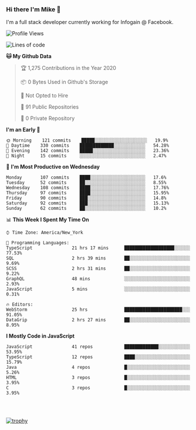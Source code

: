 ### Hi there I'm Mike 👋
I'm a full stack developer currently working for Infogain @ Facebook.

<!--START_SECTION:waka-->
![Profile Views](http://img.shields.io/badge/Profile%20Views-4-blue)

![Lines of code](https://img.shields.io/badge/From%20Hello%20World%20I%27ve%20Written-8.6%20million%20lines%20of%20code-blue)

**🐱 My Github Data** 

> 🏆 1,275 Contributions in the Year 2020
 > 
> 📦 0 Bytes Used in Github's Storage 
 > 
> 🚫 Not Opted to Hire
 > 
> 📜 91 Public Repositories
 > 
> 🔑 0 Private Repository 
 > 
**I'm an Early 🐤** 

```text
🌞 Morning    121 commits    █████░░░░░░░░░░░░░░░░░░░░   19.9% 
🌆 Daytime    330 commits    █████████████░░░░░░░░░░░░   54.28% 
🌃 Evening    142 commits    █████░░░░░░░░░░░░░░░░░░░░   23.36% 
🌙 Night      15 commits     ░░░░░░░░░░░░░░░░░░░░░░░░░   2.47%

```
📅 **I'm Most Productive on Wednesday** 

```text
Monday       107 commits    ████░░░░░░░░░░░░░░░░░░░░░   17.6% 
Tuesday      52 commits     ██░░░░░░░░░░░░░░░░░░░░░░░   8.55% 
Wednesday    108 commits    ████░░░░░░░░░░░░░░░░░░░░░   17.76% 
Thursday     97 commits     ████░░░░░░░░░░░░░░░░░░░░░   15.95% 
Friday       90 commits     ███░░░░░░░░░░░░░░░░░░░░░░   14.8% 
Saturday     92 commits     ███░░░░░░░░░░░░░░░░░░░░░░   15.13% 
Sunday       62 commits     ██░░░░░░░░░░░░░░░░░░░░░░░   10.2%

```


📊 **This Week I Spent My Time On** 

```text
⌚︎ Time Zone: America/New_York

💬 Programming Languages: 
TypeScript               21 hrs 17 mins      ███████████████████░░░░░░   77.53% 
SQL                      2 hrs 39 mins       ██░░░░░░░░░░░░░░░░░░░░░░░   9.69% 
SCSS                     2 hrs 31 mins       ██░░░░░░░░░░░░░░░░░░░░░░░   9.22% 
GraphQL                  48 mins             ░░░░░░░░░░░░░░░░░░░░░░░░░   2.93% 
JavaScript               5 mins              ░░░░░░░░░░░░░░░░░░░░░░░░░   0.31%

🔥 Editors: 
WebStorm                 25 hrs              ██████████████████████░░░   91.05% 
DataGrip                 2 hrs 27 mins       ██░░░░░░░░░░░░░░░░░░░░░░░   8.95%

```

**I Mostly Code in JavaScript** 

```text
JavaScript               41 repos            █████████████░░░░░░░░░░░░   53.95% 
TypeScript               12 repos            ████░░░░░░░░░░░░░░░░░░░░░   15.79% 
Java                     4 repos             █░░░░░░░░░░░░░░░░░░░░░░░░   5.26% 
HTML                     3 repos             █░░░░░░░░░░░░░░░░░░░░░░░░   3.95% 
C                        3 repos             █░░░░░░░░░░░░░░░░░░░░░░░░   3.95%

```



<!--END_SECTION:waka-->

##### &nbsp;
[![trophy](https://github-profile-trophy.vercel.app/?username=uptonm&theme=dracula)](https://github.com/ryo-ma/github-profile-trophy)
